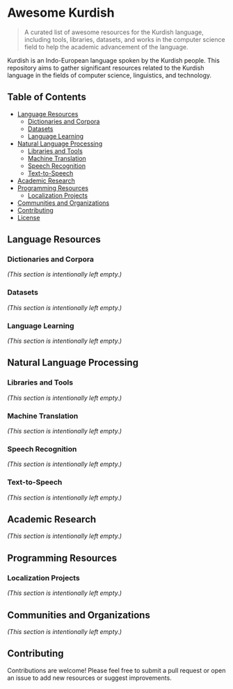 # Awesome Kurdish 

> A curated list of awesome resources for the Kurdish language, including tools, libraries, datasets, and works in the computer science field to help the academic advancement of the language.

Kurdish is an Indo-European language spoken by the Kurdish people. This repository aims to gather significant resources related to the Kurdish language in the fields of computer science, linguistics, and technology.

## Table of Contents

- [Language Resources](#language-resources)
  - [Dictionaries and Corpora](#dictionaries-and-corpora)
  - [Datasets](#datasets)
  - [Language Learning](#language-learning)
- [Natural Language Processing](#natural-language-processing)
  - [Libraries and Tools](#libraries-and-tools)
  - [Machine Translation](#machine-translation)
  - [Speech Recognition](#speech-recognition)
  - [Text-to-Speech](#text-to-speech)
- [Academic Research](#academic-research)
- [Programming Resources](#programming-resources)
  - [Localization Projects](#localization-projects)
- [Communities and Organizations](#communities-and-organizations)
- [Contributing](#contributing)
- [License](#license)

## Language Resources

### Dictionaries and Corpora

*(This section is intentionally left empty.)*

### Datasets

*(This section is intentionally left empty.)*

### Language Learning

*(This section is intentionally left empty.)*

## Natural Language Processing

### Libraries and Tools

*(This section is intentionally left empty.)*

### Machine Translation

*(This section is intentionally left empty.)*

### Speech Recognition

*(This section is intentionally left empty.)*

### Text-to-Speech

*(This section is intentionally left empty.)*

## Academic Research

*(This section is intentionally left empty.)*

## Programming Resources

### Localization Projects

*(This section is intentionally left empty.)*

## Communities and Organizations

*(This section is intentionally left empty.)*

## Contributing

Contributions are welcome! Please feel free to submit a pull request or open an issue to add new resources or suggest improvements.
